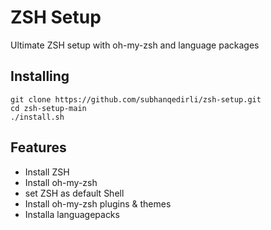 # ZSH Setup
Ultimate ZSH setup with oh-my-zsh and language packages
## Installing
```
git clone https://github.com/subhanqedirli/zsh-setup.git
cd zsh-setup-main
./install.sh
```
## Features
 - Install ZSH
 - Install oh-my-zsh
 - set ZSH as default Shell
 - Install oh-my-zsh plugins & themes
 - Installa languagepacks
 

